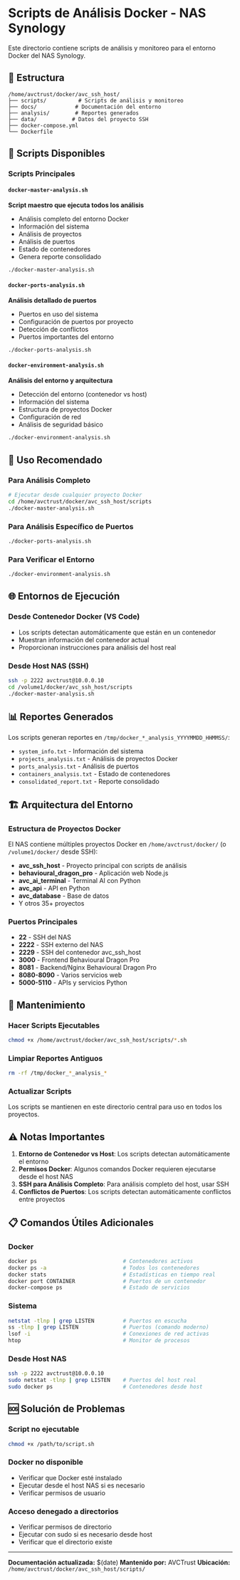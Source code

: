 # Scripts de Análisis Docker - NAS Synology

Este directorio contiene scripts de análisis y monitoreo para el entorno Docker del NAS Synology.

## 📁 Estructura

```
/home/avctrust/docker/avc_ssh_host/
├── scripts/          # Scripts de análisis y monitoreo
├── docs/            # Documentación del entorno
├── analysis/        # Reportes generados
├── data/           # Datos del proyecto SSH
├── docker-compose.yml
└── Dockerfile
```

## 🔧 Scripts Disponibles

### Scripts Principales

#### `docker-master-analysis.sh`
**Script maestro que ejecuta todos los análisis**
- Análisis completo del entorno Docker
- Información del sistema
- Análisis de proyectos
- Análisis de puertos
- Estado de contenedores
- Genera reporte consolidado

```bash
./docker-master-analysis.sh
```

#### `docker-ports-analysis.sh`
**Análisis detallado de puertos**
- Puertos en uso del sistema
- Configuración de puertos por proyecto
- Detección de conflictos
- Puertos importantes del entorno

```bash
./docker-ports-analysis.sh
```

#### `docker-environment-analysis.sh`
**Análisis del entorno y arquitectura**
- Detección del entorno (contenedor vs host)
- Información del sistema
- Estructura de proyectos Docker
- Configuración de red
- Análisis de seguridad básico

```bash
./docker-environment-analysis.sh
```

## 🎯 Uso Recomendado

### Para Análisis Completo
```bash
# Ejecutar desde cualquier proyecto Docker
cd /home/avctrust/docker/avc_ssh_host/scripts
./docker-master-analysis.sh
```

### Para Análisis Específico de Puertos
```bash
./docker-ports-analysis.sh
```

### Para Verificar el Entorno
```bash
./docker-environment-analysis.sh
```

## 🌐 Entornos de Ejecución

### Desde Contenedor Docker (VS Code)
- Los scripts detectan automáticamente que están en un contenedor
- Muestran información del contenedor actual
- Proporcionan instrucciones para análisis del host real

### Desde Host NAS (SSH)
```bash
ssh -p 2222 avctrust@10.0.0.10
cd /volume1/docker/avc_ssh_host/scripts
./docker-master-analysis.sh
```

## 📊 Reportes Generados

Los scripts generan reportes en `/tmp/docker_*_analysis_YYYYMMDD_HHMMSS/`:

- `system_info.txt` - Información del sistema
- `projects_analysis.txt` - Análisis de proyectos Docker
- `ports_analysis.txt` - Análisis de puertos
- `containers_analysis.txt` - Estado de contenedores
- `consolidated_report.txt` - Reporte consolidado

## 🏗️ Arquitectura del Entorno

### Estructura de Proyectos Docker
El NAS contiene múltiples proyectos Docker en `/home/avctrust/docker/` (o `/volume1/docker/` desde SSH):

- **avc_ssh_host** - Proyecto principal con scripts de análisis
- **behavioural_dragon_pro** - Aplicación web Node.js
- **avc_ai_terminal** - Terminal AI con Python
- **avc_api** - API en Python
- **avc_database** - Base de datos
- Y otros 35+ proyectos

### Puertos Principales
- **22** - SSH del NAS
- **2222** - SSH externo del NAS
- **2229** - SSH del contenedor avc_ssh_host
- **3000** - Frontend Behavioural Dragon Pro
- **8081** - Backend/Nginx Behavioural Dragon Pro
- **8080-8090** - Varios servicios web
- **5000-5110** - APIs y servicios Python

## 🔧 Mantenimiento

### Hacer Scripts Ejecutables
```bash
chmod +x /home/avctrust/docker/avc_ssh_host/scripts/*.sh
```

### Limpiar Reportes Antiguos
```bash
rm -rf /tmp/docker_*_analysis_*
```

### Actualizar Scripts
Los scripts se mantienen en este directorio central para uso en todos los proyectos.

## ⚠️ Notas Importantes

1. **Entorno de Contenedor vs Host**: Los scripts detectan automáticamente el entorno
2. **Permisos Docker**: Algunos comandos Docker requieren ejecutarse desde el host NAS
3. **SSH para Análisis Completo**: Para análisis completo del host, usar SSH
4. **Conflictos de Puertos**: Los scripts detectan automáticamente conflictos entre proyectos

## 📋 Comandos Útiles Adicionales

### Docker
```bash
docker ps                           # Contenedores activos
docker ps -a                        # Todos los contenedores
docker stats                        # Estadísticas en tiempo real
docker port CONTAINER               # Puertos de un contenedor
docker-compose ps                   # Estado de servicios
```

### Sistema
```bash
netstat -tlnp | grep LISTEN         # Puertos en escucha
ss -tlnp | grep LISTEN              # Puertos (comando moderno)
lsof -i                             # Conexiones de red activas
htop                                # Monitor de procesos
```

### Desde Host NAS
```bash
ssh -p 2222 avctrust@10.0.0.10
sudo netstat -tlnp | grep LISTEN    # Puertos del host real
sudo docker ps                      # Contenedores desde host
```

## 🆘 Solución de Problemas

### Script no ejecutable
```bash
chmod +x /path/to/script.sh
```

### Docker no disponible
- Verificar que Docker esté instalado
- Ejecutar desde el host NAS si es necesario
- Verificar permisos de usuario

### Acceso denegado a directorios
- Verificar permisos de directorio
- Ejecutar con sudo si es necesario desde host
- Verificar que el directorio existe

---

**Documentación actualizada:** $(date)
**Mantenido por:** AVCTrust
**Ubicación:** `/home/avctrust/docker/avc_ssh_host/scripts/`
